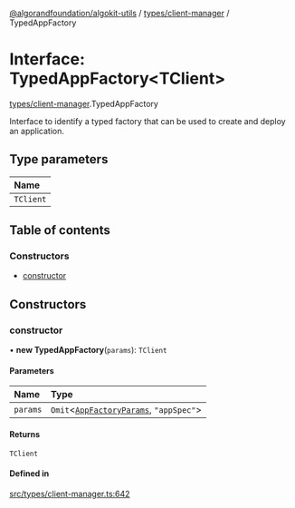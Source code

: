 [@algorandfoundation/algokit-utils](../README.md) / [types/client-manager](../modules/types_client_manager.md) / TypedAppFactory

# Interface: TypedAppFactory\<TClient\>

[types/client-manager](../modules/types_client_manager.md).TypedAppFactory

Interface to identify a typed factory that can be used to create and deploy an application.

## Type parameters

| Name |
| :------ |
| `TClient` |

## Table of contents

### Constructors

- [constructor](types_client_manager.TypedAppFactory.md#constructor)

## Constructors

### constructor

• **new TypedAppFactory**(`params`): `TClient`

#### Parameters

| Name | Type |
| :------ | :------ |
| `params` | `Omit`\<[`AppFactoryParams`](types_app_factory.AppFactoryParams.md), ``"appSpec"``\> |

#### Returns

`TClient`

#### Defined in

[src/types/client-manager.ts:642](https://github.com/algorandfoundation/algokit-utils-ts/blob/main/src/types/client-manager.ts#L642)
